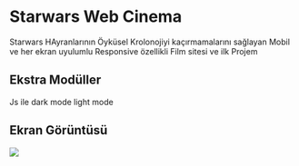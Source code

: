 
<h1>Starwars Web Cinema</h1>

Starwars HAyranlarının Öyküsel Krolonojiyi kaçırmamalarını sağlayan Mobil ve her ekran uyulumlu 
Responsive özellikli Film sitesi ve ilk Projem

<h2>Ekstra Modüller </h2>

Js ile dark mode light mode

<h2> Ekran Görüntüsü </h2>
 
 ![](gif.gif)